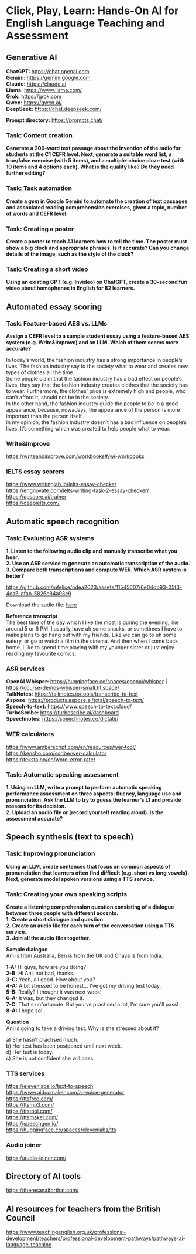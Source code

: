 # Click, Play, Learn: Hands-On AI for English Language Teaching and Assessment

## Generative AI

**ChatGPT:** https://chat.openai.com  
**Gemini:** https://gemini.google.com  
**Claude:** https://claude.ai  
**Llama:** https://www.llama.com/  
**Grok:** https://grok.com  
**Qwen:** https://qwen.ai/  
**DeepSeek:** https://chat.deepseek.com/  
  
**Prompt directory:** https://prompts.chat/  

### Task: Content creation  
**Generate a 200-word text passage about the invention of the radio for students at the C1 CEFR level. Next, generate a suitable word list, a true/false exercise (with 5 items), and a multiple-choice cloze test (with 10 items and 4 options each). What is the quality like? Do they need further editing?**  
  
### Task: Task automation  
**Create a *gem* in Google Gemini to automate the creation of text passages and associated reading comprehension exercises, given a topic, number of words and CEFR level.**  
  
### Task: Creating a poster  
**Create a poster to teach A1 learners how to tell the time. The poster must show a big clock and appropriate phrases. Is it accurate? Can you change details of the image, such as the style of the clock?**  
  
### Task: Creating a short video  
**Using an existing GPT (e.g. Invideo) on ChatGPT, create a 30-second fun video about homophones in English for B2 learners.**  

## Automated essay scoring

### Task: Feature-based AES vs. LLMs  
**Assign a CEFR level to a sample student essay using a feature-based AES system (e.g. Write&Improve) and an LLM. Which of them seems more accurate?**  
  
In today’s world, the fashion industry has a strong importance in people’s lives. The fashion industry say to the society what to wear and creates new types of clothes all the time.  
Some people claim that the fashion industry has a bad effect on people’s lives, they say that the fashion industry creates clothes that the society has to wear. Furthermore, the clothes’ price is extremely high and people, who can’t afford it, should not be in the society.  
In the other hand, the fashion industry guide the people to be in a good appearance, because, nowadays, the appearance of the person is more important than the person itself.  
In my opinion, the fashion industry doesn’t has a bad influence on people’s lives. It’s something which was created to help people what to wear.  

### Write&Improve
https://writeandimprove.com/workbooks#/wi-workbooks

### IELTS essay scorers  
https://www.writinglab.io/ielts-essay-checker  
https://engnovate.com/ielts-writing-task-2-essay-checker/  
https://upscore.ai/trainer  
https://deepielts.com/  

## Automatic speech recognition
### Task: Evaluating ASR systems  
**1. Listen to the following audio clip and manually transcribe what you hear.  
2. Use an ASR service to generate an automatic transcription of the audio.  
3. Compare both transcriptions and compute WER. Which ASR system is better?**  


https://github.com/mfelice/ndea2023/assets/11545607/6e04db93-05f3-4ea6-afab-5826e84a93e9

Download the audio file: [here](https://filebin.net/nlgk9awv2916f1fj/asr-audio-clip.mp3)  

**Reference transcript**  
The best time of the day which I like the most is during the evening, like around 5 or 6 PM. I usually have uh some snacks, or sometimes I have to make plans to go hang out with my friends. Like we can go to uh some eatery, or go to watch a film in the cinema. And then when I come back home, I like to spend time playing with my younger sister or just enjoy reading my favourite comics.  


### ASR services
**OpenAI Whisper:** https://huggingface.co/spaces/openai/whisper | https://course-demos-whisper-small.hf.space/  
**TalkNotes:** https://talknotes.io/tools/transcribe-to-text  
**Aspose:** https://products.aspose.ai/total/speech-to-text/  
**Speech-to-text:** https://www.speech-to-text.cloud/  
**TurboScribe:** https://turboscribe.ai/dashboard  
**Speechnotes:** https://speechnotes.co/dictate/  


### WER calculators
https://www.amberscript.com/en/resources/wer-tool/  
https://kensho.com/scribe/wer-calculator  
https://teksta.no/en/word-error-rate/  


### Task: Automatic speaking assessment
**1. Using an LLM, write a prompt to perform automatic speaking performance assessment on three aspects: fluency, language use and pronunciation. Ask the LLM to try to guess the learner’s L1 and provide reasons for its decision.  
2. Upload an audio file or (record yourself reading aloud). Is the assessment accurate?**  


## Speech synthesis (text to speech)
### Task: Improving pronunciation
**Using an LLM, create sentences that focus on common aspects of pronunciation that learners often find difficult (e.g. short vs long vowels). Next, generate model spoken versions using a TTS service.**  

### Task: Creating your own speaking scripts  
**Create a listening comprehension question consisting of a dialogue between three people with different accents.**  
**1. Create a short dialogue and question.  
2. Create an audio file for each turn of the conversation using a TTS service.  
3. Join all the audio files together.**  

**Sample dialogue**  
Ani is from Australia, Ben is from the UK and Chaya is from India.  

**1-A:** Hi guys, how are you doing?  
**2-B:** Hi Ani, not bad, thanks.  
**3-C:** Yeah, all good. How about you?  
**4-A:** A bit stressed to be honest... I've got my driving test today.  
**5-B:** Really? I thought it was next week!  
**6-A:** It was, but they changed it.  
**7-C:** That's unfortunate. But you've practised a lot, I'm sure you'll pass!  
**8-A:** I hope so!  

**Question**  
Ani is going to take a driving test. Why is she stressed about it?

a) She hasn't practised much.  
b) Her test has been postponed until next week.  
d) Her test is today.  
c) She is not confident she will pass.  

### TTS services
https://elevenlabs.io/text-to-speech  
https://www.aidocmaker.com/ai-voice-generator  
https://ttsfree.com/  
https://ttsmp3.com/  
https://ttstool.com/  
https://ttsmaker.com/  
https://speechgen.io/  
https://huggingface.co/spaces/elevenlabs/tts  

### Audio joiner
https://audio-joiner.com/  

## Directory of AI tools
https://theresanaiforthat.com/  

## AI resources for teachers from the British Council
https://www.teachingenglish.org.uk/professional-development/teachers/professional-development-pathways/pathways-ai-language-teaching  
